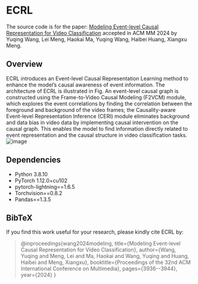 # ECRL
The source code is for the paper: [Modeling Event-level Causal Representation for Video Classification](https://dl.acm.org/doi/abs/10.1145/3664647.3681547) accepted in ACM MM 2024 by Yuqing Wang, Lei Meng, Haokai Ma, Yuqing Wang, Haibei Huang, Xiangxu Meng.

## Overview
ECRL introduces an Event-level Causal Representation Learning method to enhance the model’s causal awareness of event information. The architecture of ECRL is illustrated in Fig. An event-level causal graph is constructed using the Frame-to-Video Causal Modeling (F2VCM) module, which explores the event correlations by finding the correlation between the foreground and background of the video frames; the Causality-aware Event-level Representation Inference (CERI) module eliminates background and data bias in video data by implementing causal intervention on the causal graph. This enables the model to find information directly related to event representation and the causal structure in video classification tasks.
![image](https://github.com/user-attachments/assets/f9440f9c-312c-4113-8052-8a7ebd571736)

## Dependencies

* Python 3.8.10
* PyTorch 1.12.0+cu102
* pytorch-lightning==1.6.5
* Torchvision==0.8.2
* Pandas==1.3.5

## BibTeX
If you find this work useful for your research, please kindly cite ECRL by:
> @inproceedings{wang2024modeling,
  title={Modeling Event-level Causal Representation for Video Classification},
  author={Wang, Yuqing and Meng, Lei and Ma, Haokai and Wang, Yuqing and Huang, Haibei and Meng, Xiangxu},
  booktitle={Proceedings of the 32nd ACM International Conference on Multimedia},
  pages={3936--3944},
  year={2024}
}



